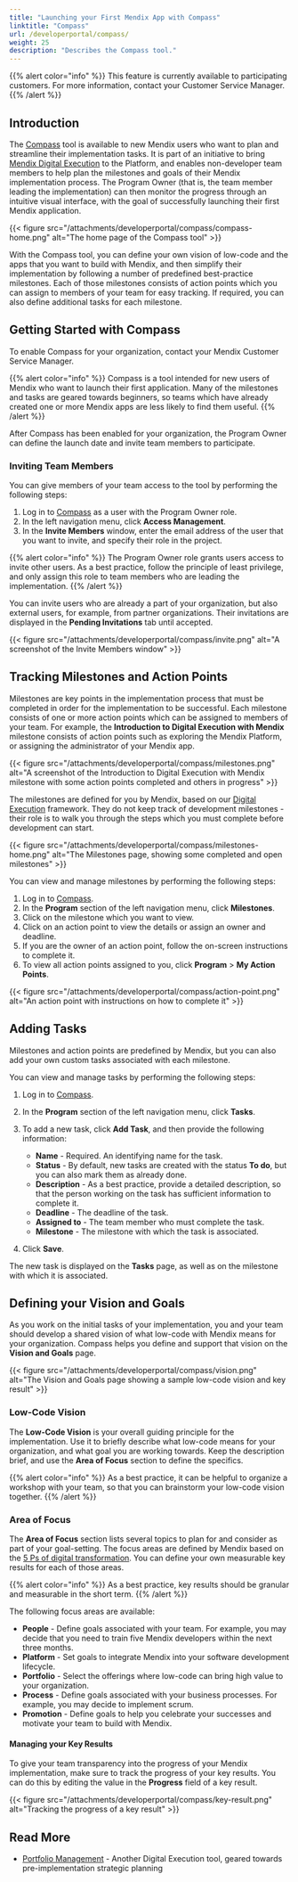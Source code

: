 ```yaml
---
title: "Launching your First Mendix App with Compass"
linktitle: "Compass"
url: /developerportal/compass/
weight: 25
description: "Describes the Compass tool."
---
```


{{% alert color="info" %}} This feature is currently available to participating customers. For more information, contact your Customer Service Manager. {{% /alert %}}

## Introduction

The [Compass](https://compass.home.mendix.com/) tool is available to new Mendix users who want to plan and streamline their implementation tasks. It is part of an initiative to bring [Mendix Digital Execution](https://www.mendix.com/glossary/digital-execution/) to the Platform, and enables non-developer team members to help plan the milestones and goals of their Mendix implementation process. The Program Owner (that is, the team member leading the implementation) can then monitor the progress through an intuitive visual interface, with the goal of successfully launching their first Mendix application.

{{< figure src="/attachments/developerportal/compass/compass-home.png" alt="The home page of the Compass tool" >}}

With the Compass tool, you can define your own vision of low-code and the apps that you want to build with Mendix, and then simplify their implementation by following a number of predefined best-practice milestones. Each of those milestones consists of action points which you can assign to members of your team for easy tracking. If required, you can also define additional tasks for each milestone.

## Getting Started with Compass

To enable Compass for your organization, contact your Mendix Customer Service Manager. 

{{% alert color="info" %}}
Compass is a tool intended for new users of Mendix who want to launch their first application. Many of the milestones and tasks are geared towards beginners, so teams which have already created one or more Mendix apps are less likely to find them useful.
{{% /alert %}}

After Compass has been enabled for your organization, the Program Owner can define the launch date and invite team members to participate.

### Inviting Team Members

You can give members of your team access to the tool by performing the following steps:

1. Log in to [Compass](https://compass.home.mendix.com/) as a user with the Program Owner role.
2. In the left navigation menu, click **Access Management**.
3. In the **Invite Members** window, enter the email address of the user that you want to invite, and specify their role in the project.

{{% alert color="info" %}}
The Program Owner role grants users access to invite other users. As a best practice, follow the principle of least privilege, and only assign this role to team members who are leading the implementation.
{{% /alert %}}

You can invite users who are already a part of your organization, but also external users, for example, from partner organizations. Their invitations are displayed in the **Pending Invitations** tab until accepted.

{{< figure src="/attachments/developerportal/compass/invite.png" alt="A screenshot of the Invite Members window" >}}
  
## Tracking Milestones and Action Points

Milestones are key points in the implementation process that must be completed in order for the implementation to be successful. Each milestone consists of one or more action points which can be assigned to members of your team. For example, the **Introduction to Digital Execution with Mendix** milestone consists of action points such as exploring the Mendix Platform, or assigning the administrator of your Mendix app.

{{< figure src="/attachments/developerportal/compass/milestones.png" alt="A screenshot of the Introduction to Digital Execution with Mendix milestone with some action points completed and others in progress" >}}

The milestones are defined for you by Mendix, based on our [Digital Execution](https://www.mendix.com/glossary/digital-execution/) framework. They do not keep track of development milestones - their role is to walk you through the steps which you must complete before development can start.

{{< figure src="/attachments/developerportal/compass/milestones-home.png" alt="The Milestones page, showing some completed and open milestones" >}}

You can view and manage milestones by performing the following steps:

1. Log in to [Compass](https://compass.home.mendix.com/).
2. In the **Program** section of the left navigation menu, click **Milestones**.
3. Click on the milestone which you want to view.
4. Click on an action point to view the details or assign an owner and deadline.
5. If you are the owner of an action point, follow the on-screen instructions to complete it.
6. To view all action points assigned to you, click **Program** > **My Action Points**.

{{< figure src="/attachments/developerportal/compass/action-point.png" alt="An action point with instructions on how to complete it" >}}

## Adding Tasks

Milestones and action points are predefined by Mendix, but you can also add your own custom tasks associated with each milestone.

You can view and manage tasks by performing the following steps:

1. Log in to [Compass](https://compass.home.mendix.com/).
2. In the **Program** section of the left navigation menu, click **Tasks**.
3. To add a new task, click **Add Task**, and then provide the following information:

    * **Name** - Required. An identifying name for the task.
    * **Status** - By default, new tasks are created with the status **To do**, but you can also mark them as already done.
    * **Description** - As a best practice, provide a detailed description, so that the person working on the task has sufficient information to complete it.
    * **Deadline** - The deadline of the task.
    * **Assigned to** - The team member who must complete the task.
    * **Milestone** - The milestone with which the task is associated.

4. Click **Save**.

The new task is displayed on the **Tasks** page, as well as on the milestone with which it is associated.

## Defining your Vision and Goals

As you work on the initial tasks of your implementation, you and your team should develop a shared vision of what low-code with Mendix means for your organization. Compass helps you define and support that vision on the **Vision and Goals** page.

{{< figure src="/attachments/developerportal/compass/vision.png" alt="The Vision and Goals page showing a sample low-code vision and key result" >}}

### Low-Code Vision

The **Low-Code Vision** is your overall guiding principle for the implementation. Use it to briefly describe what low-code means for your organization, and what goal you are working towards. Keep the description brief, and use the **Area of Focus** section to define the specifics.

{{% alert color="info" %}}
As a best practice, it can be helpful to organize a workshop with your team, so that you can brainstorm your low-code vision together.
{{% /alert %}}

### Area of Focus

The **Area of Focus** section lists several topics to plan for and consider as part of your goal-setting. The focus areas are defined by Mendix based on the [5 Ps of digital transformation](https://www.mendix.com/glossary/digital-execution/#what-are-the-5-ps-of-digital-transformation). You can define your own measurable key results for each of those areas.

{{% alert color="info" %}}
As a best practice, key results should be granular and measurable in the short term.
{{% /alert %}}

The following focus areas are available:

* **People** - Define goals associated with your team. For example, you may decide that you need to train five Mendix developers within the next three months.
* **Platform** - Set goals to integrate Mendix into your software development lifecycle.
* **Portfolio** - Select the offerings where low-code can bring high value to your organization.
* **Process** - Define goals associated with your business processes. For example, you may decide to implement scrum.
* **Promotion** - Define goals to help you celebrate your successes and motivate your team to build with Mendix.

#### Managing your Key Results

To give your team transparency into the progress of your Mendix implementation, make sure to track the progress of your key results. You can do this by editing the value in the **Progress** field of a key result.

{{< figure src="/attachments/developerportal/compass/key-result.png" alt="Tracking the progress of a key result" >}}

## Read More

* [Portfolio Management](/developerportal/portfolio-management/) - Another Digital Execution tool, geared towards pre-implementation strategic planning